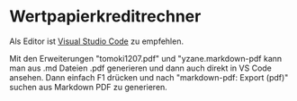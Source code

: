 # Wertpapierkreditrechner

Als Editor ist [Visual Studio Code]("https://code.visualstudio.com") zu empfehlen.

Mit den Erweiterungen "tomoki1207.pdf" und "yzane.markdown-pdf kann man aus .md Dateien .pdf generieren und dann auch direkt in VS Code ansehen. Dann einfach F1 drücken und nach "markdown-pdf: Export (pdf)" suchen aus Markdown PDF zu generieren.